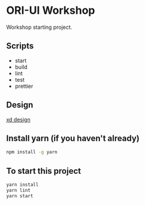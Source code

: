 # ORI-UI Workshop

Workshop starting project.

## Scripts

- start
- build
- lint
- test
- prettier

## Design

[xd design](https://xd.adobe.com/view/52ad48e3-6117-43f8-5477-b9ba63372a00-249c/grid)

## Install yarn (if you haven't already)

```bash
npm install -g yarn
```

## To start this project

```bash
yarn install
yarn lint
yarn start
```
